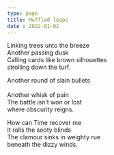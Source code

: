 ```yaml
---
type: page
title: Muffled leaps
date : 2022-01-02
---
```


Linking trees unto the breeze  <br>
Another passing dusk  <br>
Calling cards like brown silhouettes <br> 
strolling down the turf.  <br>

Another round of slain bullets  <br>  
Another whisk of pain  <br>
The battle isn’t won or lost  <br>
where obscurity reigns.  <br>

How can Time recover me  <br>
It rolls the sooty blinds  <br>
The clamour sinks in weighty rue  <br>
beneath the dizzy winds. <br>